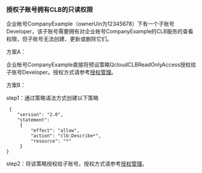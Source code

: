 ### 授权子账号拥有CLB的只读权限

企业帐号CompanyExample（ownerUin为12345678）下有一个子账号Developer，该子账号需要拥有对企业帐号CompanyExample的CLB服务的查看权限，但子账号无法创建、更新或删除它们。

方案A：

企业帐号CompanyExample直接将预设策略QcloudCLBReadOnlyAccess授权给子账号Developer。授权方式请参考[授权管理](http://tcecqpoc.fsphere.cn/document/product/378/8961)。

方案B：

step1：通过策略语法方式创建以下策略
```
 {
    "version": "2.0",
    "statement":
     {
         "effect": "allow",
         "action": "clb:Describe*",
         "resource": "*"
     }
}
```
step2：将该策略授权给子账号。授权方式请参考[授权管理](http://tcecqpoc.fsphere.cn/document/product/378/8961)。
